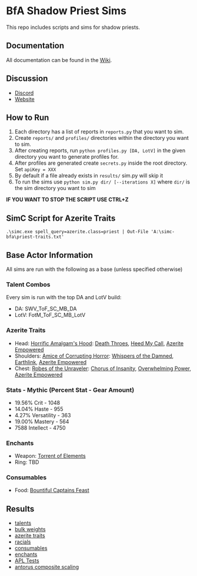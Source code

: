 # BfA Shadow Priest Sims

This repo includes scripts and sims for shadow priests.

## Documentation
All documentation can be found in the [Wiki](https://github.com/seanpeters86/bfa-shadow-priest/wiki).

## Discussion
- [Discord](https://discord.gg/0f1Ta8lT8xZbLkBV)
- [Website](https://howtopriest.com/)

## How to Run

1. Each directory has a list of reports in `reports.py` that you want to sim.
2. Create `reports/` and `profiles/` directories within the directory you want to sim.
3. After creating reports, run `python profiles.py [DA, LotV]` in the given directory you want to generate profiles for.
4. After profiles are generated create `secrets.py` inside the root directory. Set `apiKey = XXX`
5. By default if a file already exists in `results/` sim.py will skip it
6. To run the sims use `python sim.py dir/ [--iterations X]` where `dir/` is the sim directory you want to sim

**IF YOU WANT TO STOP THE SCRIPT USE CTRL+Z**

## SimC Script for Azerite Traits
```
.\simc.exe spell_query=azerite.class=priest | Out-File 'A:\simc-bfa\priest-traits.txt'
```

## Base Actor Information
All sims are run with the following as a base (unless specified otherwise)

### Talent Combos
Every sim is run with the top DA and LotV build:
- DA: SWV_ToF_SC_MB_DA
- LotV: FotM_ToF_SC_MB_LotV

### Azerite Traits
- Head: [Horrific Amalgam's Hood](https://bfa.wowhead.com/item=160616/horrific-amalgams-hood&bonus=4822:1477&azerite-powers=5:404:22:14:13): [Death Throes](https://bfa.wowhead.com/spell=278659/death-throes), [Heed My Call](https://bfa.wowhead.com/spell=271681/heed-my-call), [Azerite Empowered](https://bfa.wowhead.com/spell=263978/azerite-empowered)
- Shoulders: [Amice of Corrupting Horror](https://bfa.wowhead.com/item=160726/amice-of-corrupting-horror&bonus=4822:1477&azerite-powers=5:236:461:85:13): [Whispers of the Damned](https://bfa.wowhead.com/spell=275726/whispers-of-the-damned), [Earthlink](https://bfa.wowhead.com/spell=279926/earthlink), [Azerite Empowered](https://bfa.wowhead.com/spell=263978/azerite-empowered)
- Chest: [Robes of the Unraveler](https://bfa.wowhead.com/item=160614/robes-of-the-unraveler&bonus=4822:1477&azerite-powers=5:405:30:44:13): [Chorus of Insanity](https://bfa.wowhead.com/spell=278661/chorus-of-insanity), [Overwhelming Power](https://bfa.wowhead.com/spell=271705/overwhelming-power), [Azerite Empowered](https://bfa.wowhead.com/spell=263978/azerite-empowered)

### Stats - Mythic (Percent Stat - Gear Amount)
- 19.56% Crit - 1048
- 14.04% Haste - 955
- 4.27% Versatility - 363
- 19.00% Mastery - 564
- 7588 Intellect - 4750

### Enchants
- Weapon: [Torrent of Elements](https://bfa.wowhead.com/item=153479/enchant-weapon-torrent-of-elements)
- Ring: TBD

### Consumables
- Food: [Bountiful Captains Feast](https://bfa.wowhead.com/item=156526/bountiful-captains-feast)

## Results
- [talents](https://github.com/seanpeters86/bfa-shadow-priest/tree/master/talents)
- [bulk weights](https://github.com/seanpeters86/bfa-shadow-priest/tree/master/stats)
- [azerite traits](https://github.com/seanpeters86/bfa-shadow-priest/tree/master/azerite-traits)
- [racials](https://github.com/seanpeters86/bfa-shadow-priest/tree/master/racials)
- [consumables](https://github.com/seanpeters86/bfa-shadow-priest/tree/master/consumables)
- [enchants](https://github.com/seanpeters86/bfa-shadow-priest/tree/master/enchants)
- [APL Tests](https://github.com/seanpeters86/bfa-shadow-priest/tree/master/apl)
- [antorus composite scaling](https://docs.google.com/spreadsheets/d/1xfME0P6LKmI541Ma6NE7b5XahWu-rxdFUSHy0Y-MoCM/edit?usp=sharing)
